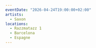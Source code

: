 ```yaml
---
eventDate: "2026-04-24T19:00:00+02:00"
artists:
  - Saxon
locations:
  - Razzmatazz 1
  - Barcelona
  - Espagne
---
```

